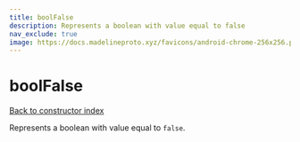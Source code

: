 ```yaml
---
title: boolFalse
description: Represents a boolean with value equal to false
nav_exclude: true
image: https://docs.madelineproto.xyz/favicons/android-chrome-256x256.png
---
```

# boolFalse  
[Back to constructor index](index.md)

Represents a boolean with value equal to `false`.
